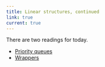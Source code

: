 ```yaml
---
title: Linear structures, continued
link: true
current: true
---
```

There are two readings for today.

* [Priority queues](../readings/priority-queues)
* [Wrappers](../readings/wrappers)

